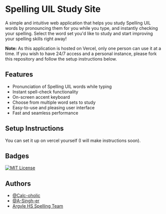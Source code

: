 # Spelling UIL Study Site

A simple and intuitive web application that helps you study Spelling UIL words by pronouncing them for you while you type, and instantly checking your spelling. Select the word set you'd like to study and start improving your spelling skills right away!

**Note:** As this application is hosted on Vercel, only one person can use it at a time. If you wish to have 24/7 access and a personal instance, please fork this repository and follow the setup instructions below.

## Features

- Pronunciation of Spelling UIL words while typing
- Instant spell-check functionality
- On-screen accent keyboard
- Choose from multiple word sets to study
- Easy-to-use and pleasing user interface
- Fast and seamless performance

## Setup Instructions
 
You can set it up on vercel yourself (I will make instructions soon).

## Badges


[![MIT License](https://img.shields.io/badge/License-MIT-green.svg)](https://choosealicense.com/licenses/mit/)

## Authors

- [@Calc-oholic](https://www.github.com/Calc-oholic)
- [@A-Singh-er](https://www.github.com/A-Singh-er)
- [Argyle HS Spelling Team](https://ahs.argyleisd.com)
